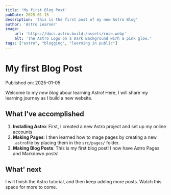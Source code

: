 ```yaml
---
title: 'My first Blog Post'
pubDate: 2025-01-15
description: 'this is the first post of my new Astro Blog'
author: 'Astro Learner'
image:
    url: 'https://docs.astro.build./assets/rose.webp'
    alt: 'The Astro Logo on a Dark Background wirh a pink glow.'
tags: ["astro", "blogging", "learning in public"]
---
```


# My first Blog Post

Published on: 2025-01-05

Welcome to my _new blog_ abour learning Astro! Here, I will share my learning journey as I build a new website.

## What I've accomplished

1. **Installing Astro**: First, I created a new Astro project and set up my online accounts
2. **Making Pages**: I then learned how to mage pages by creating a new `.astro`file by placing them in the `src/pages/` folder.
3. **Making Blog Posts**: This is my first blog post! I now have Astro Pages and Markdown posts!

## What' next

I will finish the Astro tutorial, and then keep adding more posts. Watch this space for more to come.